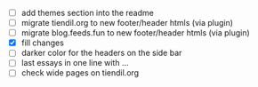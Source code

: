 
- [ ] add themes section into the readme
- [ ] migrate tiendil.org to new footer/header htmls (via plugin)
- [ ] migrate blog.feeds.fun to new footer/header htmls (via plugin)
- [x] fill changes
- [ ] darker color for the headers on the side bar
- [ ] last essays in one line with …
- [ ] check wide pages on tiendil.org
